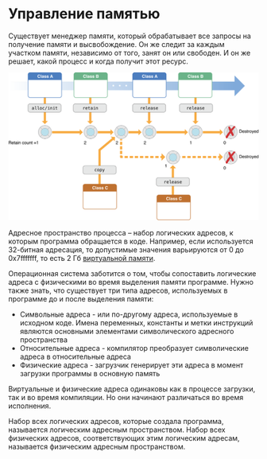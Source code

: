 Управление памятью
========================

Существует менеджер памяти, который обрабатывает все запросы на получение памяти и высвобождение. Он же следит за каждым участком памяти, независимо от того, занят он или свободен. И он же решает, какой процесс и когда получит этот ресурс.

![Memory managment](../../media/qownnotes-media-AqOYaQ.png)

Адресное пространство процесса – набор логических адресов, к которым программа обращается в коде. Например, если используется 32-битная адресация, то допустимые значения варьируются от 0 до 0x7fffffff, то есть 2 Гб [виртуальной памяти](%D0%9F%D0%B0%D0%BC%D1%8F%D1%82%D1%8C%2F%D0%92%D0%B8%D1%80%D1%82%D1%83%D0%B0%D0%BB%D1%8C%D0%BD%D0%B0%D1%8F%20%D0%BF%D0%B0%D0%BC%D1%8F%D1%82%D1%8C.md).

Операционная система заботится о том, чтобы сопоставить логические адреса с физическими во время выделения памяти программе. Нужно также знать, что существует три типа адресов, используемых в программе до и после выделения памяти:
- Символьные адреса - или по-другому адреса, используемые в исходном коде. Имена переменных, константы и метки инструкций являются основными элементами символического адресного пространства
- Относительные адреса - компилятор преобразует символические адреса в относительные адреса
- Физические адреса - загрузчик генерирует эти адреса в момент загрузки программы в основную память

Виртуальные и физические адреса одинаковы как в процессе загрузки, так и во время компиляции. Но они начинают различаться во время исполнения.

Набор всех логических адресов, которые создала программа, называется логическим адресным пространством. Набор всех физических адресов, соответствующих этим логическим адресам, называется физическим адресным пространством.